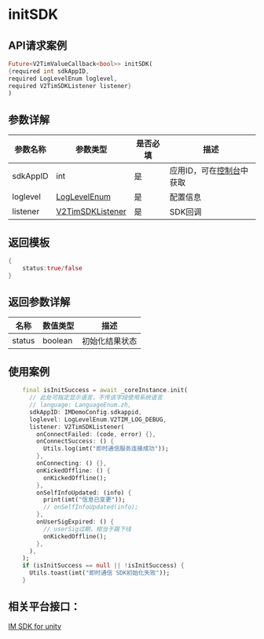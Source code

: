 # initSDK

## API请求案例

```dart
Future<V2TimValueCallback<bool>> initSDK(
{required int sdkAppID,
required LogLevelEnum loglevel,
required V2TimSDKListener listener}
)
```

## 参数详解

| 参数名称     | 参数类型                                                                                                                   | 是否必填 | 描述                                                    |
| -------- | ---------------------------------------------------------------------------------------------------------------------- | ---- | ----------------------------------------------------- |
| sdkAppID | int                                                                                                                    | 是    | 应用ID，可在[控制台](https://console.cloud.tencent.com/im)中获取 |
| loglevel | [LogLevelEnum](https://pub.dev/documentation/tencent\_im\_sdk\_plugin/latest/enum\_log\_level\_enum/LogLevelEnum.html) | 是    | 配置信息                                                  |
| listener | [V2TimSDKListener](../../../class/v2timsdklistener.md)                                                                 | 是    | SDK回调                                                 |

## 返回模板

```dart
{
    status:true/false
}
```

## 返回参数详解

| 名称     | 数值类型    | 描述      |
| ------ | ------- | ------- |
| status | boolean | 初始化结果状态 |

## 使用案例

```dart
    final isInitSuccess = await _coreInstance.init(
      // 此处可指定显示语言，不传该字段使用系统语言
      // language: LanguageEnum.zh,
      sdkAppID: IMDemoConfig.sdkappid,
      loglevel: LogLevelEnum.V2TIM_LOG_DEBUG,
      listener: V2TimSDKListener(
        onConnectFailed: (code, error) {},
        onConnectSuccess: () {
          Utils.log(imt("即时通信服务连接成功"));
        },
        onConnecting: () {},
        onKickedOffline: () {
          onKickedOffline();
        },
        onSelfInfoUpdated: (info) {
          print(imt("信息已变更"));
          // onSelfInfoUpdated(info);
        },
        onUserSigExpired: () {
          // userSig过期，相当于踢下线
          onKickedOffline();
        },
      ),
    );
    if (isInitSuccess == null || !isInitSuccess) {
      Utils.toast(imt("即时通信 SDK初始化失败"));
    } 
```

## 相关平台接口：

[IM SDK for unity](broken-reference)
